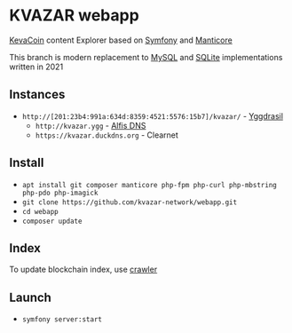 # KVAZAR webapp

[KevaCoin](https://github.com/kevacoin-project/) content Explorer based on [Symfony](https://github.com/symfony) and [Manticore](https://github.com/manticoresoftware)

This branch is modern replacement to [MySQL](https://github.com/kvazar-network/webapp/tree/mysql) and [SQLite](https://github.com/kvazar-network/webapp/tree/sqlite) implementations written in 2021

## Instances

* `http://[201:23b4:991a:634d:8359:4521:5576:15b7]/kvazar/` - [Yggdrasil](https://github.com/yggdrasil-network/)
  * `http://kvazar.ygg` - [Alfis DNS](https://github.com/Revertron/Alfis)
  * `https://kvazar.duckdns.org` - Clearnet

## Install

* `apt install git composer manticore php-fpm php-curl php-mbstring php-pdo php-imagick`
* `git clone https://github.com/kvazar-network/webapp.git`
* `cd webapp`
* `composer update`

## Index

To update blockchain index, use [crawler](https://github.com/kvazar-network/crawler)

## Launch

* `symfony server:start`